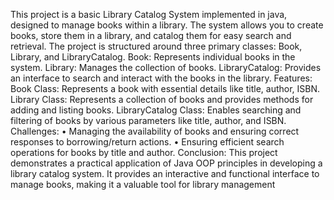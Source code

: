 This project is a basic Library Catalog System implemented in java, designed to manage books within a library. The system allows you to create books, store them in a library, and catalog them for easy search and retrieval. The project is structured around three primary classes: Book, Library, and LibraryCatalog.
Book: Represents individual books in the system.
Library: Manages the collection of books.
LibraryCatalog: Provides an interface to search and interact with the books in the library.
Features:
Book Class: Represents a book with essential details like title, author, ISBN.
Library Class: Represents a collection of books and provides methods for adding and listing books.
LibraryCatalog Class: Enables searching and filtering of books by various parameters like title, author, and ISBN.
Challenges:
•	Managing the availability of books and ensuring correct responses to borrowing/return actions.
•	Ensuring efficient search operations for books by title and author.
Conclusion:
This project demonstrates a practical application of Java OOP principles in developing a library catalog system. It provides an interactive and functional interface to manage books, making it a valuable tool for library management

